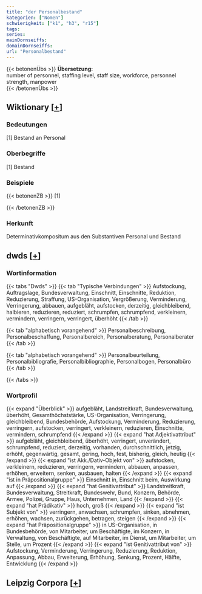 ```yaml
---
title: "der Personalbestand"
kategorien: ["Nomen"]
schwierigkeit: ["k1", "h3", "r15"]
tags:
series:
mainDornseiffs:
domainDornseiffs:
url: "Personalbestand"
---
```


{{< betonenÜbs >}}
**Übersetzung:**  
number of personnel, staffing level, staff size, workforce, personnel  strength, manpower  
{{< /betonenÜbs >}}

## Wiktionary [[+](https://de.wiktionary.org/wiki/Personalbestand)]

### Bedeutungen
[1] Bestand an Personal  

### Oberbegriffe
[1] Bestand  

### Beispiele
{{< betonenZB >}}
[1]  

{{< /betonenZB >}}
### Herkunft
Determinativkompositum aus den Substantiven Personal und Bestand  



## dwds [[+](https://www.dwds.de/wb/Personalbestand)]

### Wortinformation
{{< tabs "Dwds" >}}
{{< tab "Typische Verbindungen" >}}
Aufstockung, Auftragslage, Bundesverwaltung, Einschnitt, Einschnitte, Reduktion, Reduzierung, Straffung, US-Organisation, Vergrößerung, Verminderung, Verringerung, abbauen, aufgebläht, aufstocken, derzeitig, gleichbleibend, halbieren, reduzieren, reduziert, schrumpfen, schrumpfend, verkleinern, vermindern, verringern, verringert, überhöht
{{< /tab >}}

{{< tab "alphabetisch vorangehend" >}}
Personalbeschreibung, Personalbeschaffung, Personalbereich, Personalberatung, Personalberater
{{< /tab >}}

{{< tab "alphabetisch vorangehend" >}}
Personalbeurteilung, Personalbibliografie, Personalbibliographie, Personalbogen, Personalbüro
{{< /tab >}}

{{< /tabs >}}

### Wortprofil
{{< expand "Überblick" >}} aufgebläht, Landstreitkraft, Bundesverwaltung, überhöht, Gesamthöchststärke, US-Organisation, Verringerung, gleichbleibend, Bundesbehörde, Aufstockung, Verminderung, Reduzierung, verringern, aufstocken, verringert, verkleinern, reduzieren, Einschnitte, vermindern, schrumpfend {{< /expand >}}
{{< expand "hat Adjektivattribut" >}} aufgebläht, gleichbleibend, überhöht, verringert, unverändert, schrumpfend, reduziert, derzeitig, vorhanden, durchschnittlich, jetzig, erhöht, gegenwärtig, gesamt, gering, hoch, fest, bisherig, gleich, heutig {{< /expand >}}
{{< expand "ist Akk./Dativ-Objekt von" >}} aufstocken, verkleinern, reduzieren, verringern, vermindern, abbauen, anpassen, erhöhen, erweitern, senken, ausbauen, halten {{< /expand >}}
{{< expand "ist in Präpositionalgruppe" >}} Einschnitt in, Einschnitt beim, Auswirkung auf {{< /expand >}}
{{< expand "hat Genitivattribut" >}} Landstreitkraft, Bundesverwaltung, Streitkraft, Bundeswehr, Bund, Konzern, Behörde, Armee, Polizei, Gruppe, Haus, Unternehmen, Land {{< /expand >}}
{{< expand "hat Prädikativ" >}} hoch, groß {{< /expand >}}
{{< expand "ist Subjekt von" >}} verringern, anwachsen, schrumpfen, sinken, abnehmen, erhöhen, wachsen, zurückgehen, betragen, steigen {{< /expand >}}
{{< expand "hat Präpositionalgruppe" >}} in US-Organisation, in Bundesbehörde, von Mitarbeiter, um Beschäftigte, im Konzern, in Verwaltung, von Beschäftigte, auf Mitarbeiter, im Dienst, um Mitarbeiter, um Stelle, um Prozent {{< /expand >}}
{{< expand "ist Genitivattribut von" >}} Aufstockung, Verminderung, Verringerung, Reduzierung, Reduktion, Anpassung, Abbau, Erweiterung, Erhöhung, Senkung, Prozent, Hälfte, Entwicklung {{< /expand >}}

## Leipzig Corpora [[+](https://corpora.uni-leipzig.de/en/res?word=Personalbestand&corpusId=deu_newscrawl-public_2018)]

